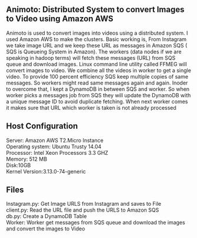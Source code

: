 
Animoto: Distributed System to convert Images to Video using Amazon AWS
--------

Animoto is used to convert images into videos using a distributed system. I used Amazon AWS to make the clusters.  Basic working is, From Instagram we take image URL and we keep these URL as messages in Amazon SQS ( SQS is Queueing System in Amazon). The workers (data nodes if we are speaking in hadoop terms) will fetch these messages (URL) from SQS queue and download images.
Linux command line utility called FFMEG will convert images to video. We combine all the videos in worker to get a single video. 
To provide 100 percent efficiency SQS keep multiple copies of same messages. 
So workers might read same messages again and again. Inoder to overcome that, I kept a DynamoDB in between SQS and worker. 
So when worker picks a messages job from SQS they will update the DynamoDB with a unique message ID  to avoid duplicate fetching. 
When next worker comes it makes sure that URL which worker is taken is not already processed

Host Configuration
------------------
Server: Amazon AWS T2.Micro Instance<br />
Operating system: Ubuntu Trusty 14.04<br />
Processor:  Intel Xeon Processors 3.3 GHZ<br />
Memory: 512 MB<br />
Disk:10GB<br />
Kernel Version:3.13.0-74-generic<br />


Files
------------------
Instagram.py: Get Image URLS from Instagram and saves to File<br />
client.py: Read the URL file and push the URLS to Amazon SQS<br />
db.py: Create a DynamoDB Table<br />
Worker: Worker get messages from SQS queue and download the images and convert the images to Video<br />





